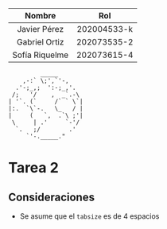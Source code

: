 |     Nombre     |     Rol     |
|:--------------:|:-----------:|
|  Javier Pérez  | 202004533-k |
| Gabriel Ortiz  | 202073535-2 |
| Sofía Riquelme | 202073615-4 |
```
         _____
    ,-:` \;',`'-, 
  .'-;_,;  ':-;_,'.
 /;   '/    ,  _`.-\
| '`. (`     /` ` \`|
|:.  `\`-.   \_   / |
|     (   `,  .`\ ;'|
 \     | .'     `-'/
  `.   ;/        .'
     `'-._____."
```
# Tarea 2
## Consideraciones
- Se asume que el `tabsize` es de 4 espacios